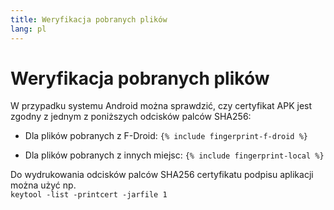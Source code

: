 ```yaml
---
title: Weryfikacja pobranych plików
lang: pl
---
```




<!-- GENERATED FILE -- DO NOT EDIT -->



# Weryfikacja pobranych plików

W przypadku systemu Android można sprawdzić, czy certyfikat APK jest zgodny z jednym z poniższych odcisków palców SHA256: 

* Dla plików pobranych z F-Droid: 
`{% include fingerprint-f-droid %}`

* Dla plików pobranych z innych miejsc: 
`{% include fingerprint-local %}`

Do wydrukowania odcisków palców SHA256 certyfikatu podpisu aplikacji można użyć np. <br>`keytool -list -printcert -jarfile 1`

